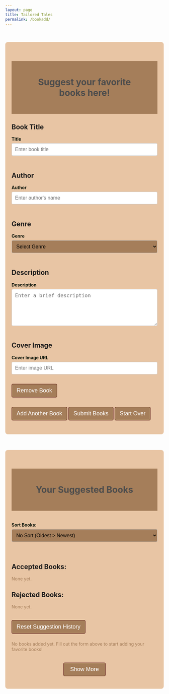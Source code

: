 ```yaml
---
layout: page
title: Tailored Tales
permalink: /bookadd/
---
```

<style>
    .container {
        max-width: 600px;
        margin: 50px auto;
        padding: 20px;
        background-color: #E8C5A4;
        border-radius: 8px;
    }
    

    h1 {
        background: #a57e5a;
        padding: 50px;
        font-size: 2em;
        text-align: center;
        color: #4C4C4C;
    }

    .container > h2 {
        margin: 20px 0 10px;
        font-size: 1.5em;
        color: #4C4C4C !important;
    }
    .container2 {
        max-width: 800px;
        margin: 50px auto;
        padding: 20px;
        background-color: #E8C5A4;
        border-radius: 8px;
    }
    .container2 > h2 {
        margin: 20px 0 10px;
        font-size: 1.5em;
        color: #4C4C4C !important;
    }

    h3 {
        color: #E8C5A4;

    }

    label {
        display: block;
        margin-bottom: 5px;
        font-weight: bold;
        color: black;
        color: #0d160b;
    }

    input, textarea, select {
        width: 100%;
        padding: 10px;
        margin-bottom: 20px;
        border: 1px solid #ccc;
        border-radius: 4px;
        font-size: 16px;
    }
    
    select {
        background-color: #a57e5a;

    }

    button {
        padding: 10px 15px;
        font-size: 18px;
        margin: 10px 0;
        color: white;
        background-color: #a57e5a;
        border-radius: 4px;
        cursor: pointer;
        border: 1px solid #500A0A;
    }

    button:hover {
        background-color: #500A0A;
        transition: 0.3s;
    }

    .start_over {
        margin-top: 20px;
        color: white;
        border: none;
        padding: 10px 15px;
        cursor: pointer;
        border-radius: 4px;
        border: 1px solid #500A0A;
    }

    .start_over:hover {
        background-color: #500A0A;
        transition: 0.3s;
    }

    /* Styling for Book List */
    #book-list-content {
        display: flex;
        flex-wrap: wrap;
        gap: 20px;
        justify-content: center;
    }

    .book {
        background-color: #a57e5a;
        padding: 15px;
        border: 1px solid #ccc;
        border-radius: 8px;
        max-width: 200px;
        box-shadow: 0 4px 8px rgba(0, 0, 0, 0.1);
        text-align: center;
        color: #faebd8;
    }

    .book h2 {
        color: #E8C5A4;
        font-size: 1.2em;
        margin-bottom: 10px;
    }

    .book p {
        color: #E8C5A4;
        margin: 5px 0;
        font-size: 0.9em;
    }

    .book img {
        max-width: 100px;
        height: auto;
        margin: 10px auto;
        display: block;
        border-radius: 4px;
    }

    .book-options {
        display: flex;
        flex-wrap: wrap;
        gap: 0.5em;
    }

    .book-options button {
        width: 45%;
        font-size: 11px;
    }


    /*expand button code*/
    #book-list-content.collapsed .book {
    display: none;
    }

    #book-list-content.collapsed .book:nth-child(-n+3) {
        display: block;
    }

    #book-list-content {
        overflow: hidden;
        transition: max-height 0.5s ease;
    }

    #book-list-content.collapsed {
        max-height: 680px; 
    }

    #toggle-books {
        display: block;
        margin: 20px auto;
        padding: 10px 20px;
        background-color: #a57e5a;
        color: white;
        border: 1px solid #500A0A;
        border-radius: 4px;
        cursor: pointer;
    }

    #toggle-books:hover {
        background-color: #500A0A;
        transition: 0.3s;
    }

    .admin-button {
    display: none;
    }
</style>

<div class="container">
    <h1>Suggest your favorite books here!</h1>
    <form id="book-form">
        <div id="books-container">
            <div class="book-entry">
                <h2>Book Title</h2>
                <label for="title">Title</label>
                <input type="text" class="title" placeholder="Enter book title" required>
                <h2>Author</h2>
                <label for="author">Author</label>
                <input type="text" class="author" placeholder="Enter author's name" required>
                <h2>Genre</h2>
                <label for="genre">Genre</label>
                <select class="genre" required>
                    <option value="">Select Genre</option>
                    <option value="Classics">Classics</option>
                    <option value="Fantasy">Fantasy</option>
                    <option value="Nonfiction">Nonfiction</option>
                    <option value="Historical Fiction">Historical Fiction</option>
                    <option value="Suspense/Thriller">Suspense/Thriller</option>
                    <option value="Romance">Romance</option>
                    <option value="Dystopian">Dystopian</option>
                    <option value="Mystery">Mystery</option>
                </select>
                <h2>Description</h2>
                <label for="description">Description</label>
                <textarea class="description" rows="5" placeholder="Enter a brief description" required></textarea>
                <h2>Cover Image</h2>
                <label for="cover_url">Cover Image URL</label>
                <input type="url" class="cover_url" placeholder="Enter image URL" required>
                <button type="button" class="remove-book">Remove Book</button>
            </div>
        </div>
        <button type="button" id="add-book">Add Another Book</button>
        <button type="submit">Submit Books</button>
        <button type="reset" class="start_over">Start Over</button>
    </form>
</div>

<div id="book-list" class="container2">
    <h1>Your Suggested Books</h1><br>
    <label for="sort-books">Sort Books:</label>
    <select id="sort-books">
        <option value="none">No Sort (Oldest > Newest)</option>
        <option value="alphabetical">Alphabetically</option>
    </select>
    <br><br>
    <div id="accepted-books-container">
    <h2>Accepted Books:</h2>
    <p id="accepted-books-list" style="color: #a57e5a;">None yet.</p></div>
    <div id="rejected-books-container">
    <h2>Rejected Books:</h2>
    <p id="rejected-books-list" style="color: #a57e5a;">None yet.</p></div>
    <button id="reset-button" style="margin-top: 20px;">Reset Suggestion History</button><br>
    <div id="book-list-content" class="collapsed">
        <p style="color: #a57e5a">No books added yet. Fill out the form above to start adding your favorite books!</p>
    </div>
    <button id="toggle-books">Show More</button>
</div>


<script type="module">
    import { pythonURI, fetchOptions } from '{{ site.baseurl }}/assets/js/api/config.js';

    document.getElementById('add-book').addEventListener('click', () => {
        const container = document.getElementById('books-container');
        const newEntry = document.createElement('div');
        newEntry.classList.add('book-entry');
        newEntry.innerHTML = `
            <h2>Book Title</h2>
            <label>Title</label>
            <input type="text" class="title" placeholder="Enter book title" required>

            <h2>Author</h2>
            <label>Author</label>
            <input type="text" class="author" placeholder="Enter author's name" required>

            <h2>Genre</h2>
            <label>Genre</label>
            <select class="genre" required>
                <option value="">Select Genre</option>
                <option value="Classics">Classics</option>
                <option value="Fantasy">Fantasy</option>
                <option value="Nonfiction">Nonfiction</option>
                <option value="Historical Fiction">Historical Fiction</option>
                <option value="Suspense/Thriller">Suspense/Thriller</option>
                <option value="Romance">Romance</option>
                <option value="Dystopian">Dystopian</option>
                <option value="Mystery">Mystery</option>
            </select>

            <h2>Description</h2>
            <label>Description</label>
            <textarea class="description" rows="5" placeholder="Enter a brief description" required></textarea>

            <h2>Cover Image</h2>
            <label>Cover Image URL</label>
            <input type="url" class="cover_url" placeholder="Enter image URL" required>

            <button type="button" class="remove-book">Remove Book</button>
        `;

        // Remove book form button
        newEntry.querySelector('.remove-book').addEventListener('click', () => {
            container.removeChild(newEntry);
        });

        container.appendChild(newEntry);
    });

    // Bulk data form submission
    document.getElementById('book-form').addEventListener('submit', async (event) => {
        event.preventDefault();

        const books = Array.from(document.querySelectorAll('.book-entry')).map(entry => ({
            title: entry.querySelector('.title').value,
            author: entry.querySelector('.author').value,
            genre: entry.querySelector('.genre').value,
            description: entry.querySelector('.description').value,
            cover_url: entry.querySelector('.cover_url').value
        }));

        if (books.length === 0) {
            alert('Please add at least one book.');
            return;
        }

        try {
            const response = await fetch(`${pythonURI}/api/suggest/bulk`, {
                method: 'POST',
                headers: {
                    'Content-Type': 'application/json'
                },
                body: JSON.stringify(books)
            });

            if (!response.ok) {
                throw new Error(`Failed to add books: ${response.statusText}`);
            }

            const result = await response.json();
            console.log('Bulk submission result:', result);

            let successCount = 0;
            let errorCount = 0;

            result.forEach(res => {
                if (res.error) {
                    console.error(`Failed to add book "${res.title}": ${res.message}`);
                    errorCount++;
                } else {
                    console.log(`Book "${res.title}" added successfully.`);
                    successCount++;
                }
            });


            // Reset form if successful
            if (successCount > 0) {
                document.getElementById('book-form').reset();
                document.getElementById('books-container').innerHTML = ''; // Clear all entries
            }
        } catch (error) {
            console.error('Error adding books:', error);
            alert(`Error: ${error.message}`);
        }
    });

    // Start over button
    document.querySelector('.start_over').addEventListener('click', () => {
        document.getElementById('books-container').innerHTML = ''; // Clear all books
    });

    document.getElementById('sort-books').addEventListener('change', fetchBooks);

    // Create display at bottom
    async function fetchBooks() {
        try {
            const response = await fetch(new URL(`${pythonURI}/api/suggest/book`), fetchOptions); // Fetch all suggested books
            if (!response.ok) {
                throw new Error('Failed to fetch books: ' + response.statusText);
            }

        const books = await response.json();

        const sortOption = document.getElementById('sort-books').value;
        if (sortOption === "alphabetical") {
            books.sort((a, b) => a.title.localeCompare(b.title));
        }

        const bookList = document.getElementById('book-list-content');
        if (books.length === 0) {
            bookList.innerHTML = '<p style="color: #000000">No books added yet. Fill out the form above to start adding your favorite books!</p>';
            return;
        }

    // Render books
    bookList.innerHTML = books
    .map(
        book => `
        <div class="book" data-id="${book.id}" data-title="${book.title}">
            <h3>${book.title}</h3>
            <p><strong>Author:</strong> ${book.author}</p>
            <p><strong>Genre:</strong> ${book.genre}</p>
            <p><strong>Description:</strong> ${book.description}</p>
            <img src="${book.cover_url}" alt="Cover image of ${book.title}">
            <div class="book-options">
                <button class="updateButton" data-id="${book.id}">Update</button>
                <button class="deleteButton" data-title="${book.title}">Delete</button>
                <button class="acceptButton" data-title="${book.title}">Accept</button>
                <button class="rejectButton" data-title="${book.title}">Reject</button>
            </div>
        </div>
    `
    )
    .join('');
        
        document.querySelectorAll('.updateButton').forEach(button => {
            button.addEventListener('click', (event) => {
                const id = event.target.dataset.id;
                updateBook(id);
            });
        });
        document.querySelectorAll('.deleteButton').forEach(button => {
            button.addEventListener('click', (event) => {
                const title = event.target.dataset.title; 
                deleteBook(title);
            });
        });
        document.querySelectorAll('.acceptButton').forEach(button => {
            button.addEventListener('click', (event) => {
                const title = event.target.dataset.title;
                acceptBook(title);
            });
        });
        document.querySelectorAll('.rejectButton').forEach(button => {
            button.addEventListener('click', (event) => {
                const title = event.target.dataset.title;
                rejectBook(title);
            });
        });

    } catch (error) {
        console.error('Error fetching books:', error);
    }}

    document.addEventListener('DOMContentLoaded', () => {
        fetchBooks();
        acceptedBooks = localStorage.getItem("acceptedBooks") || "";
        rejectedBooks = localStorage.getItem("rejectedBooks") || "";
        updateAcceptedBooksList();
        updateRejectedBooksList();

        const resetButton = document.getElementById("reset-button");
        if (resetButton) {
        resetButton.addEventListener("click", resetSuggestionStorage);
    }
    });

    const toggleButton = document.getElementById('toggle-books');
    const bookList = document.getElementById('book-list-content');

    toggleButton.addEventListener('click', () => {
        bookList.classList.toggle('collapsed');
        bookList.classList.toggle('expanded');
        
        toggleButton.textContent = 
            bookList.classList.contains('collapsed') ? 'Show More' : 'Show Less';
    });

    async function updateBook(id) {
        const bookContainer = Array.from(document.querySelectorAll('.book'))
            .find(book => book.dataset.id === id);

        if (!bookContainer) {
            alert('Book not found for update.');
            return;
        }

        const currentTitle = bookContainer.querySelector('h3').innerText;
        const currentAuthor = bookContainer.querySelector('p:nth-child(2)').innerText.split(': ')[1];
        const descriptionElement = Array.from(bookContainer.querySelectorAll('p'))
            .find(p => p.innerText.startsWith('Description:'));
        const currentDescription = descriptionElement ? descriptionElement.innerText.replace('Description: ', '') : '';
        const currentGenre = bookContainer.dataset.genre || '';
        const currentCoverUrl = bookContainer.querySelector('img').src;

        // Add editable inputs to book
        bookContainer.innerHTML = `
            <input type="text" id="edit-title" value="${currentTitle}" placeholder="Title">
            <input type="text" id="edit-author" value="${currentAuthor}" placeholder="Author">
            <select id="edit-genre">
                <option value="Classics" ${currentGenre === 'Classics' ? 'selected' : ''}>Classics</option>
                <option value="Fantasy" ${currentGenre === 'Fantasy' ? 'selected' : ''}>Fantasy</option>
                <option value="Nonfiction" ${currentGenre === 'Nonfiction' ? 'selected' : ''}>Nonfiction</option>
                <option value="Historical Fiction" ${currentGenre === 'Historical Fiction' ? 'selected' : ''}>Historical Fiction</option>
                <option value="Suspense/Thriller" ${currentGenre === 'Suspense/Thriller' ? 'selected' : ''}>Suspense/Thriller</option>
                <option value="Romance" ${currentGenre === 'Romance' ? 'selected' : ''}>Romance</option>
                <option value="Dystopian" ${currentGenre === 'Dystopian' ? 'selected' : ''}>Dystopian</option>
                <option value="Mystery" ${currentGenre === 'Mystery' ? 'selected' : ''}>Mystery</option>
            </select>
            <textarea id="edit-description" placeholder="Description">${currentDescription}</textarea>
            <input type="text" id="edit-cover-url" value="${currentCoverUrl}" placeholder="Cover URL">
            <button id="save-update">OK</button>
            <button id="cancel-update">Cancel</button>
        `;

        // Cancel update
        document.getElementById('cancel-update').addEventListener('click', () => {fetchBooks();});

        document.getElementById('save-update').addEventListener('click', async () => {
            const updatedTitle = document.getElementById('edit-title').value;
            const updatedAuthor = document.getElementById('edit-author').value;
            const updatedGenre = document.getElementById('edit-genre').value;
            const updatedDescription = document.getElementById('edit-description').value;
            const updatedCoverUrl = document.getElementById('edit-cover-url').value;

            const updatedBookData = {
                title: updatedTitle,
                author: updatedAuthor,
                genre: updatedGenre,
                description: updatedDescription,
                cover_url: updatedCoverUrl
            };

            try {
                const response = await fetch(`${pythonURI}/api/suggest/${id}`, {
                    ...fetchOptions,
                    method: 'PUT',
                    headers: {
                        'Content-Type': 'application/json'
                    },
                    body: JSON.stringify(updatedBookData)
                });

                if (!response.ok) {
                    throw new Error('Failed to update book: ' + response.statusText);
                }

                console.log('Book updated successfully');
                alert('Book updated successfully!');
                fetchBooks();
            } catch (error) {
                console.error('Error updating book:', error);
                alert('Error updating book: ' + error.message);
            }
        });
    }

    async function deleteBook(title) {
        if (confirm(`Are you sure you want to delete "${title}"?`)) {
            try {
                const response = await fetch(`${pythonURI}/api/suggest`, {
                    ...fetchOptions,
                    method: 'DELETE',
                    headers: {
                        'Content-Type': 'application/json'
                    },
                    body: JSON.stringify({ title })
                });

                if (!response.ok) {
                    throw new Error('Failed to delete book: ' + response.statusText);
                }

                console.log("Book deleted successfully");
                alert('Book deleted successfully!');
                fetchBooks();
            } catch (error) {
                console.error('Error deleting book:', error);
                alert('Error deleting book: ' + error.message);
            }
        } else {
            alert("Deletion canceled");
        }
    }

    async function acceptBook(title) {
        const bookContainer = Array.from(document.querySelectorAll('.book'))
            .find(book => book.querySelector('h3').innerText === title);

        if (!bookContainer) {
            alert('Book not found for acceptance.');
            return;
        }

        const author = bookContainer.querySelector('p:nth-child(2)').innerText.split(': ')[1];
        const genre = bookContainer.querySelector('p:nth-child(3)').innerText.split(': ')[1];
        const description = bookContainer.querySelector('p:nth-child(4)').innerText.replace('Description: ', '');
        const cover_url = bookContainer.querySelector('img').src;

        const bookData = {
            title: title,
            author: author,
            genre: genre,
            description: description,
            cover_url: cover_url
        };

        try {
            const response = await fetch(`${pythonURI}/api/suggest/accept`, { 
                ...fetchOptions,
                method: 'POST',
                headers: {
                    'Content-Type': 'application/json'
                },
                body: JSON.stringify(bookData)
            });

            if (!response.ok) {
                const errorData = await response.json();
                throw new Error(`Failed to accept book: ${errorData.error || response.statusText}`);
            }

            const response2 = await fetch(`${pythonURI}/api/suggest`, {
                ...fetchOptions,
                method: 'DELETE',
                headers: {
                    'Content-Type': 'application/json'
                },
                body: JSON.stringify({ title }) 
            });

            if (!response2.ok) {
                const errorData = await response2.json();
                throw new Error(`Failed to remove suggestion: ${errorData.error || response2.statusText}`);
            }

            acceptedBooks += (acceptedBooks ? ", " : "") + title;
            localStorage.setItem("acceptedBooks", acceptedBooks);
            updateAcceptedBooksList();

            
            console.log("Book accepted successfully");
            alert('Book accepted successfully!');
            console.log("Book removed from suggestions successfully");
            fetchBooks();
        } catch (error) {
            console.error(error);
            alert(error.message);
        }
    }   

    let acceptedBooks = "";

    function updateAcceptedBooksList() {
        const acceptedBooksListElement = document.getElementById("accepted-books-list");
        acceptedBooksListElement.textContent = acceptedBooks.trim() ? acceptedBooks : "None yet.";
    }

async function rejectBook(title) {
    if (confirm(`Are you sure you want to reject "${title}"?`)) {
        try {
            const response = await fetch(`${pythonURI}/api/suggest/reject`, {
                ...fetchOptions,
                method: 'DELETE',
                headers: {
                    'Content-Type': 'application/json'
                },
                body: JSON.stringify({ title })
            });

            if (!response.ok) {
                throw new Error(response.statusText);
            }

            console.log("Book rejected successfully");
            alert('Book rejected successfully!');

            rejectedBooks += (rejectedBooks ? ", " : "") + title;
            localStorage.setItem("rejectedBooks", rejectedBooks);
            updateRejectedBooksList();


            fetchBooks();
        } catch (error) {
            console.error('Error rejecting book:', error);
            alert('Error rejecting book: ' + error.message);
        }
    } else {
        alert("Rejection canceled");
    }
}

let rejectedBooks = "";

    function updateRejectedBooksList() {
        const rejectedBooksListElement = document.getElementById("rejected-books-list");
        rejectedBooksListElement.textContent = rejectedBooks.trim() ? rejectedBooks : "None yet.";
    }

async function resetSuggestionStorage() {
    if (confirm("Are you sure you want to reset suggestion history?")) {
        localStorage.removeItem("acceptedBooks");
        localStorage.removeItem("rejectedBooks");
        acceptedBooks = "";
        rejectedBooks = "";
        updateAcceptedBooksList();
        updateRejectedBooksList();
        alert("Suggestion history reset.");
    }
}
</script>